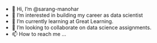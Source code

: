 - 👋 Hi, I’m @sarang-manohar
- 👀 I’m interested in building my career as data scientist
- 🌱 I’m currently learning at Great Learning.
- 💞️ I’m looking to collaborate on data science assignments.
- 📫 How to reach me ...

<!---
sarang-manohar/sarang-manohar is a ✨ special ✨ repository because its `README.md` (this file) appears on your GitHub profile.
You can click the Preview link to take a look at your changes.
--->
